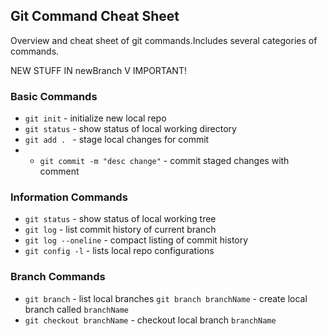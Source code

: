 ## Git Command Cheat Sheet

Overview and cheat sheet of git commands.Includes several categories of commands.

NEW STUFF IN newBranch
V IMPORTANT!

### Basic Commands
* `git init` - initialize new local repo
* `git status` - show status of local working directory
* `git add . ` - stage local changes for commit
* - `git commit -m "desc change"` - commit staged changes with comment

### Information Commands
* `git status` - show status of local working tree
* `git log` - list commit history of current branch
* `git log --oneline` - compact listing of commit history
* `git config -l` - lists local repo configurations

### Branch Commands
* `git branch` - list local branches
`git branch branchName` - create local branch called `branchName`
* `git checkout branchName` - checkout local branch `branchName`
